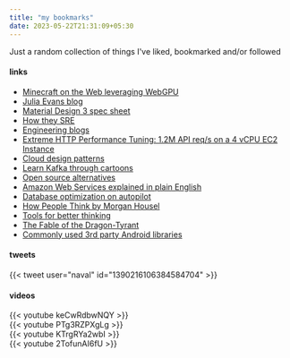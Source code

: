 ```yaml
---
title: "my bookmarks"
date: 2023-05-22T21:31:09+05:30
---
```


Just a random collection of things I've liked, bookmarked and/or followed

#### links

- [Minecraft on the Web leveraging WebGPU](https://classic.minecraft.net/)
- [Julia Evans blog](https://jvns.ca/)
- [Material Design 3 spec sheet](https://m3.material.io/components)
- [How they SRE](https://github.com/upgundecha/howtheysre)
- [Engineering blogs](https://github.com/kilimchoi/engineering-blog)
- [Extreme HTTP Performance Tuning: 1.2M API req/s on a 4 vCPU EC2 Instance](https://talawah.io/blog/extreme-http-performance-tuning-one-point-two-million/?utm_source=pocket_saves)
- [Cloud design patterns](https://learn.microsoft.com/en-us/azure/architecture/patterns/)
- [Learn Kafka through cartoons](https://www.gentlydownthe.stream/)
- [Open source alternatives](https://www.btw.so/open-source-alternatives)
- [Amazon Web Services explained in plain English](https://expeditedsecurity.com/aws-in-plain-english)
- [Database optimization on autopilot](https://ottertune.com/)
- [How People Think by Morgan Housel](https://collabfund.com/blog/think/)
- [Tools for better thinking](https://untools.co/)
- [The Fable of the Dragon-Tyrant](https://nickbostrom.com/fable/dragon)
- [Commonly used 3rd party Android libraries](https://www.reddit.com/r/androiddev/comments/ryboka/comment/hrnx8h9/)

#### tweets

{{< tweet user="naval" id="1390216106384584704" >}}

#### videos

{{< youtube keCwRdbwNQY >}}\
{{< youtube PTg3RZPXgLg >}}\
{{< youtube KTrgRYa2wbI >}}\
{{< youtube 2TofunAI6fU >}}

